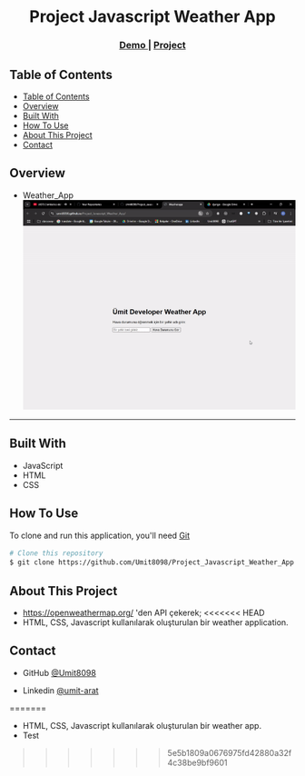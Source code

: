 <!-- Please update value in the {}  -->

<h1 align="center">Project Javascript Weather App</h1>


<div align="center">
  <h3>
    <a href="https://umit8098.github.io/Project_Javascript_Weather_App/">
      Demo
    </a>
     | 
    <a href="https://umit8098.github.io/Project_Javascript_Weather_App/">
      Project
    </a>
 
  </h3>
</div>

<!-- TABLE OF CONTENTS -->

## Table of Contents

- [Table of Contents](#table-of-contents)
- [Overview](#overview)
- [Built With](#built-with)
- [How To Use](#how-to-use)
- [About This Project](#about-this-project)
- [Contact](#contact)

<!-- OVERVIEW -->

## Overview
- Weather_App
![screenshot](project_screenshot/JavaScript_Weather_App.gif)

---

## Built With

<!-- This section should list any major frameworks that you built your project using. Here are a few examples.-->

- JavaScript
- HTML
- CSS

## How To Use

<!-- This is an example, please update according to your application -->

To clone and run this application, you'll need [Git](https://github.com/Umit8098/Project_Javascript_Weather_App)


```bash
# Clone this repository
$ git clone https://github.com/Umit8098/Project_Javascript_Weather_App.git

```

## About This Project
- https://openweathermap.org/   'den API çekerek;
<<<<<<< HEAD
- HTML, CSS, Javascript kullanılarak oluşturulan bir weather application.


## Contact

<!-- - Website [your-website.com](https://{your-web-site-link}) -->
- GitHub [@Umit8098](https://github.com/Umit8098)

- Linkedin [@umit-arat](https://linkedin.com/in/umit-arat/)
<!-- - Twitter [@your-twitter](https://{twitter.com/your-username}) -->
=======
- HTML, CSS, Javascript kullanılarak oluşturulan bir weather app.
- Test
>>>>>>> 5e5b1809a0676975fd42880a32f4c38be9bf9601
